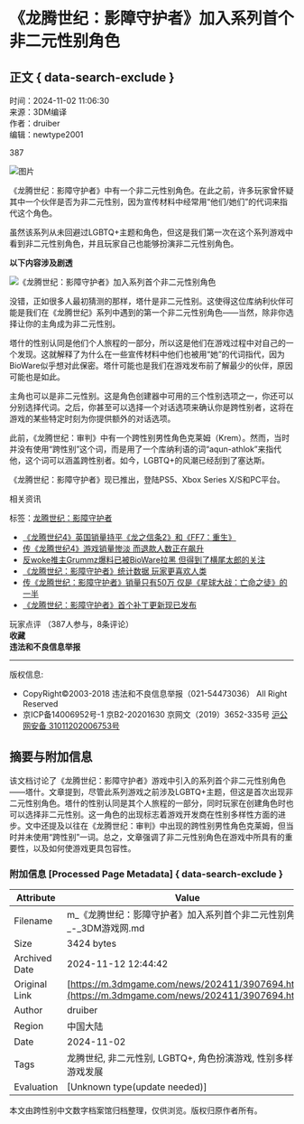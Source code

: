 # 《龙腾世纪：影障守护者》加入系列首个非二元性别角色

## 正文 { data-search-exclude }


时间：2024-11-02 11:06:30  
来源：3DM编译  
作者：druiber  
编辑：newtype2001

387

![图片](https://fc.3dmgame.com/uploads/174/img/1726719798_710391.jpg)

《龙腾世纪：影障守护者》中有一个非二元性别角色。在此之前，许多玩家曾怀疑其中一个伙伴是否为非二元性别，因为宣传材料中经常用“他们/她们”的代词来指代这个角色。

虽然该系列从未回避过LGBTQ+主题和角色，但这是我们第一次在这个系列游戏中看到非二元性别角色，并且玩家自己也能够扮演非二元性别角色。

**以下内容涉及剧透**

![《龙腾世纪：影障守护者》加入系列首个非二元性别角色](https://img.3dmgame.com/uploads/images/news/20241102/1730516771_138893.jpg)

没错，正如很多人最初猜测的那样，塔什是非二元性别。这使得这位库纳利伙伴可能是我们在《龙腾世纪》系列中遇到的第一个非二元性别角色——当然，除非你选择让你的主角成为非二元性别。

塔什的性别认同是他们个人旅程的一部分，所以这是他们在游戏过程中对自己的一个发现。这就解释了为什么在一些宣传材料中他们也被用“她”的代词指代，因为BioWare似乎想对此保密。塔什可能也是我们在游戏发布前了解最少的伙伴，原因可能也是如此。

主角也可以是非二元性别。这是角色创建器中可用的三个性别选项之一，你还可以分别选择代词。之后，你甚至可以选择一个对话选项来确认你是跨性别者，这将在游戏的某些特定时刻为你提供额外的对话选项。

此前，《龙腾世纪：审判》中有一个跨性别男性角色克莱姆（Krem）。然而，当时并没有使用“跨性别”这个词，而是用了一个库纳利语的词“aqun-athlok”来指代他，这个词可以涵盖跨性别者。如今，LGBTQ+的风潮已经刮到了塞达斯。

《龙腾世纪：影障守护者》现已推出，登陆PS5、Xbox Series X/S和PC平台。

相关资讯

标签：[龙腾世纪：影障守护者](https://www.3dmgame.com/news/24195/)

- [《龙腾世纪4》英国销量持平《龙之信条2》和《FF7：重生》](https://www.3dmgame.com/news/202411/3908401.html)
- [传《龙腾世纪4》游戏销量惨淡 而退款人数正在飙升](https://www.3dmgame.com/news/202411/3908281.html)
- [反woke推主Grummz爆料已被BioWare拉黑 但得到了横尾太郎的关注](https://www.3dmgame.com/news/202411/3908181.html)
- [《龙腾世纪：影障守护者》统计数据 玩家更喜欢人类](https://www.3dmgame.com/news/202411/3908178.html)
- [传《龙腾世纪：影障守护者》销量只有50万 仅是《星球大战：亡命之徒》的一半](https://www.3dmgame.com/news/202411/3908112.html)
- [《龙腾世纪：影障守护者》首个补丁更新现已发布](https://www.3dmgame.com/news/202411/3908108.html)

玩家点评 （387人参与，8条评论）  
**收藏**  
**违法和不良信息举报**

--- 

版权信息: 
- CopyRight©2003-2018 违法和不良信息举报（021-54473036） All Right Reserved
- 京ICP备14006952号-1  京B2-20201630   京网文（2019）3652-335号  [沪公网安备 31011202006753号](http://www.beian.gov.cn/portal/registerSystemInfo?recordcode=31011202006753)

## 摘要与附加信息

<!-- tcd_abstract -->
该文档讨论了《龙腾世纪：影障守护者》游戏中引入的系列首个非二元性别角色——塔什。文章提到，尽管此系列游戏之前涉及LGBTQ+主题，但这是首次出现非二元性别角色。塔什的性别认同是其个人旅程的一部分，同时玩家在创建角色时也可以选择非二元性别。这一角色的出现标志着游戏开发商在性别多样性方面的进步。文中还提及以往在《龙腾世纪：审判》中出现的跨性别男性角色克莱姆，但当时并未使用“跨性别”一词。总之，文章强调了非二元性别角色在游戏中所具有的重要性，以及如何使游戏更具包容性。
<!-- tcd_abstract_end -->

### 附加信息 [Processed Page Metadata] { data-search-exclude }

| Attribute       | Value                                  |
|-----------------|----------------------------------------|
| Filename        | m_《龙腾世纪：影障守护者》加入系列首个非二元性别角色_-_3DM游戏网.md                             |
| Size            | 3424 bytes                           |
| Archived Date   | 2024-11-12 12:44:42                             |
| Original Link   | [https://m.3dmgame.com/news/202411/3907694.html](https://m.3dmgame.com/news/202411/3907694.html)                       |
| Author          | druiber                               |
| Region          | 中国大陆                               |
| Date            | 2024-11-02                                 |
| Tags            | 龙腾世纪, 非二元性别, LGBTQ+, 角色扮演游戏, 性别多样性, 游戏发展                                 |
| Evaluation            | [Unknown type(update needed)]                                 |
<!-- tcd_table_end -->

本文由跨性别中文数字档案馆归档整理，仅供浏览。版权归原作者所有。
